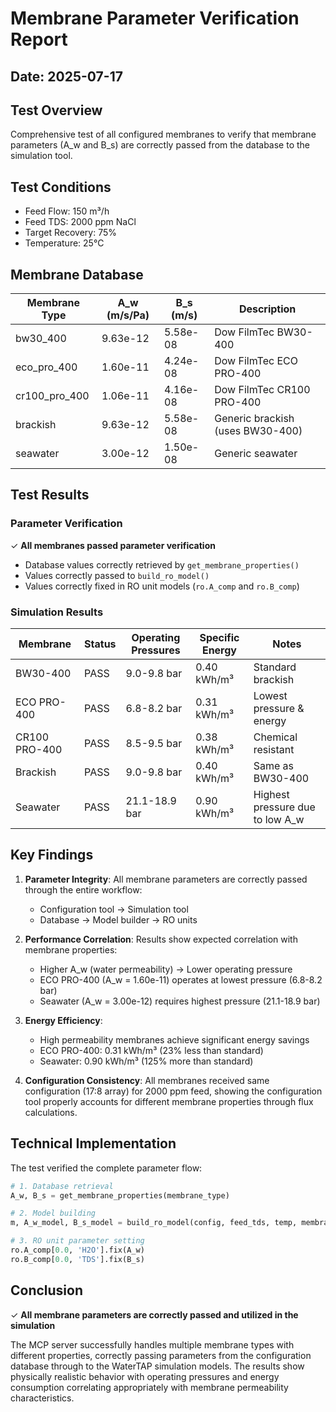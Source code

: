 # Membrane Parameter Verification Report

## Date: 2025-07-17

## Test Overview
Comprehensive test of all configured membranes to verify that membrane parameters (A_w and B_s) are correctly passed from the database to the simulation tool.

## Test Conditions
- Feed Flow: 150 m³/h
- Feed TDS: 2000 ppm NaCl
- Target Recovery: 75%
- Temperature: 25°C

## Membrane Database

| Membrane Type | A_w (m/s/Pa) | B_s (m/s) | Description |
|--------------|--------------|-----------|-------------|
| bw30_400 | 9.63e-12 | 5.58e-08 | Dow FilmTec BW30-400 |
| eco_pro_400 | 1.60e-11 | 4.24e-08 | Dow FilmTec ECO PRO-400 |
| cr100_pro_400 | 1.06e-11 | 4.16e-08 | Dow FilmTec CR100 PRO-400 |
| brackish | 9.63e-12 | 5.58e-08 | Generic brackish (uses BW30-400) |
| seawater | 3.00e-12 | 1.50e-08 | Generic seawater |

## Test Results

### Parameter Verification
✓ **All membranes passed parameter verification**
- Database values correctly retrieved by `get_membrane_properties()`
- Values correctly passed to `build_ro_model()`
- Values correctly fixed in RO unit models (`ro.A_comp` and `ro.B_comp`)

### Simulation Results

| Membrane | Status | Operating Pressures | Specific Energy | Notes |
|----------|--------|-------------------|-----------------|-------|
| BW30-400 | PASS | 9.0-9.8 bar | 0.40 kWh/m³ | Standard brackish |
| ECO PRO-400 | PASS | 6.8-8.2 bar | 0.31 kWh/m³ | Lowest pressure & energy |
| CR100 PRO-400 | PASS | 8.5-9.5 bar | 0.38 kWh/m³ | Chemical resistant |
| Brackish | PASS | 9.0-9.8 bar | 0.40 kWh/m³ | Same as BW30-400 |
| Seawater | PASS | 21.1-18.9 bar | 0.90 kWh/m³ | Highest pressure due to low A_w |

## Key Findings

1. **Parameter Integrity**: All membrane parameters are correctly passed through the entire workflow:
   - Configuration tool → Simulation tool
   - Database → Model builder → RO units

2. **Performance Correlation**: Results show expected correlation with membrane properties:
   - Higher A_w (water permeability) → Lower operating pressure
   - ECO PRO-400 (A_w = 1.60e-11) operates at lowest pressure (6.8-8.2 bar)
   - Seawater (A_w = 3.00e-12) requires highest pressure (21.1-18.9 bar)

3. **Energy Efficiency**: 
   - High permeability membranes achieve significant energy savings
   - ECO PRO-400: 0.31 kWh/m³ (23% less than standard)
   - Seawater: 0.90 kWh/m³ (125% more than standard)

4. **Configuration Consistency**: All membranes received same configuration (17:8 array) for 2000 ppm feed, showing the configuration tool properly accounts for different membrane properties through flux calculations.

## Technical Implementation

The test verified the complete parameter flow:

```python
# 1. Database retrieval
A_w, B_s = get_membrane_properties(membrane_type)

# 2. Model building
m, A_w_model, B_s_model = build_ro_model(config, feed_tds, temp, membrane_type)

# 3. RO unit parameter setting
ro.A_comp[0.0, 'H2O'].fix(A_w)
ro.B_comp[0.0, 'TDS'].fix(B_s)
```

## Conclusion

✓ **All membrane parameters are correctly passed and utilized in the simulation**

The MCP server successfully handles multiple membrane types with different properties, correctly passing parameters from the configuration database through to the WaterTAP simulation models. The results show physically realistic behavior with operating pressures and energy consumption correlating appropriately with membrane permeability characteristics.